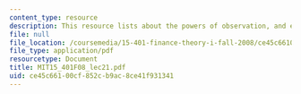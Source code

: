 ```yaml
---
content_type: resource
description: This resource lists about the powers of observation, and efficient markets.
file: null
file_location: /coursemedia/15-401-finance-theory-i-fall-2008/ce45c66100cf852cb9ac8ce41f931341_MIT15_401F08_lec21.pdf
file_type: application/pdf
resourcetype: Document
title: MIT15_401F08_lec21.pdf
uid: ce45c661-00cf-852c-b9ac-8ce41f931341
---
```

